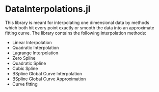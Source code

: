 # DataInterpolations.jl

This library is meant for interpolating one dimensional data by methods which
both hit every point exactly or smooth the data into an approximate fitting
curve. The library contains the following interpolation methods:

-  Linear Interpolation
-  Quadratic Interpolation
-  Lagrange Interpolation
-  Zero Spline
-  Quadratic Spline
-  Cubic Spline
-  BSpline Global Curve Interpolation
-  BSpline Global Curve Approximation
-  Curve fitting